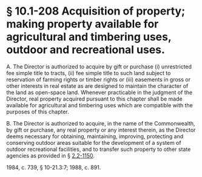 # § 10.1-208 Acquisition of property; making property available for agricultural and timbering uses, outdoor and recreational uses.

<p>A. The Director is authorized to acquire by gift or purchase (i) unrestricted fee simple title to tracts, (ii) fee simple title to such land subject to reservation of farming rights or timber rights or (iii) easements in gross or other interests in real estate as are designed to maintain the character of the land as open-space land. Whenever practicable in the judgment of the Director, real property acquired pursuant to this chapter shall be made available for agricultural and timbering uses which are compatible with the purposes of this chapter.</p><p>B. The Director is authorized to acquire, in the name of the Commonwealth, by gift or purchase, any real property or any interest therein, as the Director deems necessary for obtaining, maintaining, improving, protecting and conserving outdoor areas suitable for the development of a system of outdoor recreational facilities, and to transfer such property to other state agencies as provided in § <a href='http://law.lis.virginia.gov/vacode/2.2-1150/'>2.2-1150</a>.</p><p>1984, c. 739, § 10-21.3:7; 1988, c. 891.</p>
